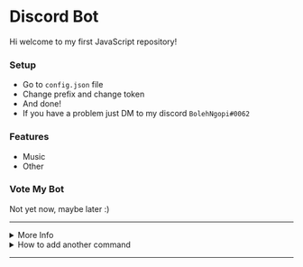 # Discord Bot

Hi welcome to my first JavaScript repository!

### Setup
-  Go to `config.json` file
-  Change prefix and change token
-  And done!
-  If you have a problem just DM to my discord `BolehNgopi#0062`

### Features
-  Music
-  Other

### Vote My Bot
Not yet now, maybe later :)


***

<details>
<summary>More Info</summary>

-  [`guide`](https://dbd.leref.ga/guide/begin)
</details>

<details>
<summary>How to add another command</summary>

1. Go to `commands` folder

2. Go to `other` folder

3. Add file with name `commandName.js`

4. And insert the code to there 

Example:
```js
bot.command({
name: "your_bot_trigger",
aliases: "your_bot_alias_command",
code: `code goes here`
})
```
</details>

***

